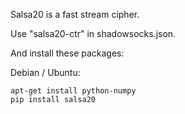 Salsa20 is a fast stream cipher.

Use "salsa20-ctr" in shadowsocks.json.

And install these packages:

Debian / Ubuntu:

    apt-get install python-numpy
    pip install salsa20
